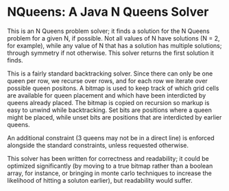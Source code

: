 # NQueens: A Java N Queens Solver

This is an N Queens problem solver; it finds a solution for the N Queens problem for a given N, if possible. Not all values of N have solutions (N = 2, for example), while any value of N that has a solution has multiple solutions; through symmetry if not otherwise. This solver returns the first solution it finds.

This is a fairly standard backtracking solver. Since there can only be one queen per row, we recurse over rows, and for each row we iterate over possible queen positons. A bitmap is used to keep track of which grid cells are available for queen placement and which have been interdicted by queens already placed. The bitmap is copied on recursion so markup is easy to unwind while backtracking. Set bits are positions where a queen might be placed, while unset bits are positions that are interdicted by earlier queens.

An additional constraint (3 queens may not be in a direct line) is enforced alongside the standard constraints, unless requested otherwise.

This solver has been written for correctness and readability; it could be optimized significantly (by moving to a true bitmap rather than a boolean array, for instance, or bringing in monte carlo techniques to increase the likelihood of hitting a soluton earlier), but readability would suffer.


